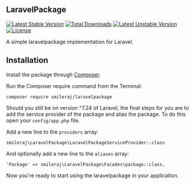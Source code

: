 ## LaravelPackage
[![Latest Stable Version](https://poser.pugx.org/smileraj/shoppingcart/v)](//packagist.org/packages/smileraj/shoppingcart) [![Total Downloads](https://poser.pugx.org/smileraj/shoppingcart/downloads)](//packagist.org/packages/smileraj/shoppingcart) [![Latest Unstable Version](https://poser.pugx.org/smileraj/shoppingcart/v/unstable)](//packagist.org/packages/smileraj/shoppingcart) [![License](https://poser.pugx.org/smileraj/shoppingcart/license)](//packagist.org/packages/smileraj/shoppingcart)

A simple laravelpackage implementation for Laravel.

## Installation

Install the package through [Composer](http://getcomposer.org/). 

Run the Composer require command from the Terminal:

    composer require smileraj/laravelpackage

Should you still be on version ^7.24 of Laravel, the final steps for you are to add the service provider of the package and alias the package. To do this open your `config/app.php` file.

Add a new line to the `providers` array:

	smileraj\LaravelPackage\LaravelPackageServiceProvider::class

And optionally add a new line to the `aliases` array:

	'Package' => smileraj\LaravelPackage\Facades\package::class,

Now you're ready to start using the laravelpackage in your application.